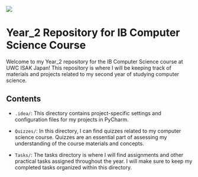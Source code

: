 <img src="https://github.com/2024sabuhiabbasov/Year_2/assets/111758436/9ee22c46-909c-4916-b0ae-8cca8ab40201" width="max">

# Year_2 Repository for IB Computer Science Course

Welcome to my Year_2 repository for the IB Computer Science course at UWC ISAK Japan! This repository is where I will be keeping track of materials and projects related to my second year of studying computer science.

## Contents

- `.idea/`: This directory contains project-specific settings and configuration files for my projects in PyCharm.

- `Quizzes/`: In this directory, I can find quizzes related to my computer science course. Quizzes are an essential part of assessing my understanding of the course materials and concepts.

- `Tasks/`: The tasks directory is where I will find assignments and other practical tasks assigned throughout the year. I will make sure to keep my completed tasks organized within this directory.
